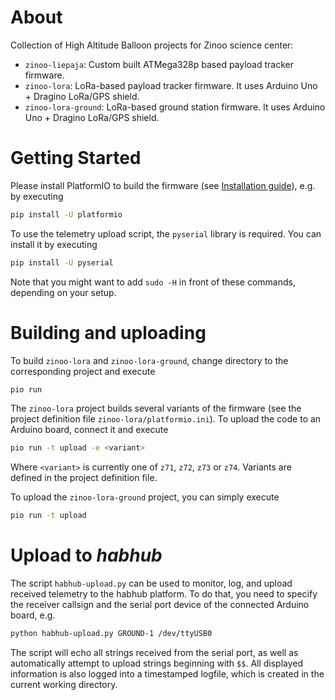 # About

Collection of High Altitude Balloon projects for Zinoo science center:

 * `zinoo-liepaja`: Custom built ATMega328p based payload tracker firmware.
 * `zinoo-lora`: LoRa-based payload tracker firmware. It uses Arduino Uno + Dragino LoRa/GPS shield.
 * `zinoo-lora-ground`: LoRa-based ground station firmware. It uses Arduino Uno + Dragino LoRa/GPS shield.

# Getting Started

Please install PlatformIO to build the firmware (see [Installation guide](http://docs.platformio.org/en/latest/installation.html)), e.g. by executing

```bash
pip install -U platformio
```

To use the telemetry upload script, the `pyserial` library is required. You can install it by executing

```bash
pip install -U pyserial
```

Note that you might want to add `sudo -H` in front of these commands, depending on your setup.

# Building and uploading

To build `zinoo-lora` and `zinoo-lora-ground`, change directory to the corresponding project and execute

```bash
pio run
```

The `zinoo-lora` project builds several variants of the firmware (see the project definition file `zinoo-lora/platformio.ini`). To upload the code to an Arduino board, connect it and execute 

```bash
pio run -t upload -e <variant>
```

Where `<variant>` is currently one of `z71`, `z72`, `z73` or `z74`. Variants are defined in the project definition file.

To upload the `zinoo-lora-ground` project, you can simply execute

```bash
pio run -t upload
```

# Upload to *habhub*

The script `habhub-upload.py` can be used to monitor, log, and upload received telemetry to the habhub platform. To do that, you need to specify the receiver callsign and the serial port device of the connected Arduino board, e.g.

```bash
python habhub-upload.py GROUND-1 /dev/ttyUSB0
```

The script will echo all strings received from the serial port, as well as automatically attempt to upload strings beginning with `$$`. All displayed information is also logged into a timestamped logfile, which is created in the current working directory.
